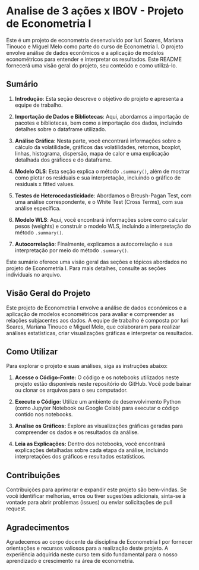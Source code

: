 # Analise de 3 ações x IBOV - Projeto de Econometria I

Este é um projeto de econometria desenvolvido por Iuri Soares, Mariana Tinouco e Miguel Melo como parte do curso de Econometria I. O projeto envolve análise de dados econômicos e a aplicação de modelos econométricos para entender e interpretar os resultados. Este README fornecerá uma visão geral do projeto, seu conteúdo e como utilizá-lo.

## Sumário

1. **Introdução**: Esta seção descreve o objetivo do projeto e apresenta a equipe de trabalho.

2. **Importação de Dados e Bibliotecas**: Aqui, abordamos a importação de pacotes e bibliotecas, bem como a importação dos dados, incluindo detalhes sobre o dataframe utilizado.

3. **Análise Gráfica**: Nesta parte, você encontrará informações sobre o cálculo da volatilidade, gráficos das volatilidades, retornos, boxplot, linhas, histograma, dispersão, mapa de calor e uma explicação detalhada dos gráficos e do dataframe.

4. **Modelo OLS**: Esta seção explica o método `.summary()`, além de mostrar como plotar os residuais e sua interpretação, incluindo o gráfico de residuais x fitted values.

5. **Testes de Heterocedasticidade**: Abordamos o Breush-Pagan Test, com uma análise correspondente, e o White Test (Cross Terms), com sua análise específica.

6. **Modelo WLS**: Aqui, você encontrará informações sobre como calcular pesos (weights) e construir o modelo WLS, incluindo a interpretação do método `.summary()`.

7. **Autocorrelação**: Finalmente, explicamos a autocorrelação e sua interpretação por meio do método `.summary()`.

Este sumário oferece uma visão geral das seções e tópicos abordados no projeto de Econometria I. Para mais detalhes, consulte as seções individuais no arquivo.

## Visão Geral do Projeto

Este projeto de Econometria I envolve a análise de dados econômicos e a aplicação de modelos econométricos para avaliar e compreender as relações subjacentes aos dados. A equipe de trabalho é composta por Iuri Soares, Mariana Tinouco e Miguel Melo, que colaboraram para realizar análises estatísticas, criar visualizações gráficas e interpretar os resultados.

## Como Utilizar

Para explorar o projeto e suas análises, siga as instruções abaixo:

1. **Acesse o Código-Fonte:** O código e os notebooks utilizados neste projeto estão disponíveis neste repositório do GitHub. Você pode baixar ou clonar os arquivos para o seu computador.

2. **Execute o Código:** Utilize um ambiente de desenvolvimento Python (como Jupyter Notebook ou Google Colab) para executar o código contido nos notebooks.

3. **Analise os Gráficos:** Explore as visualizações gráficas geradas para compreender os dados e os resultados da análise.

4. **Leia as Explicações:** Dentro dos notebooks, você encontrará explicações detalhadas sobre cada etapa da análise, incluindo interpretações dos gráficos e resultados estatísticos.

## Contribuições

Contribuições para aprimorar e expandir este projeto são bem-vindas. Se você identificar melhorias, erros ou tiver sugestões adicionais, sinta-se à vontade para abrir problemas (issues) ou enviar solicitações de pull request.

## Agradecimentos

Agradecemos ao corpo docente da disciplina de Econometria I por fornecer orientações e recursos valiosos para a realização deste projeto. A experiência adquirida neste curso tem sido fundamental para o nosso aprendizado e crescimento na área de econometria.

